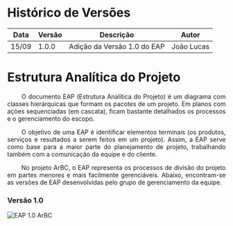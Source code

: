 # Histórico de Versões

Data|Versão|Descrição|Autor
-|-|-|-
15/09|1.0.0|Adição da Versão 1.0 do EAP| João Lucas|

# Estrutura Analítica do Projeto

<p align = "justify"> &emsp;&emsp; O documento EAP (Estrutura Analítica do Projeto) é um diagrama com classes hierárquicas que formam os pacotes de um projeto. Em planos com ações sequenciadas (em cascata), ficam bastante detalhados os processos e o gerenciamento do escopo. </p>

<p align = "justify"> &emsp;&emsp; O objetivo de uma EAP é identificar elementos terminais (os produtos, serviços e resultados a serem feitos em um projeto). Assim, a EAP serve como base para a maior parte do planejamento de projeto, trabalhando também com a comunicação da equipe e do cliente. </p>

<p align = "justify"> &emsp;&emsp; No projeto ArBC, o EAP representa os processos de divisão do projeto em partes menores e mais facilmente gerenciáveis. Abaixo, encontram-se as versões de EAP desenvolvidas pelo grupo de gerenciamento da equipe. </p>

### Versão 1.0

![EAP 1.0 ArBC](https://i.ibb.co/jZz0Fyt/EAP.png)
